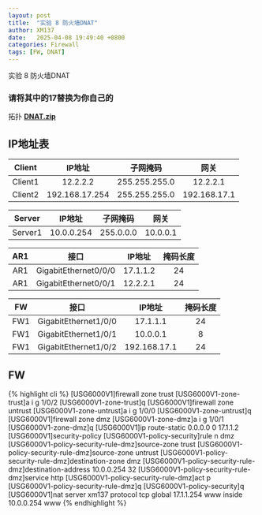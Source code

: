 ```yaml
---
layout: post
title:  "实验 8 防火墙DNAT"
author: XM137
date:   2025-04-08 19:49:40 +0800
categories: Firewall
tags: [FW, DNAT]
---
```


实验 8 防火墙DNAT
### 请将其中的17替换为你自己的

拓扑 **[DNAT.zip](/assets/ENSP/20250408/DNAT/DNAT.zip)**

## IP地址表

|   Client    |        IP地址      |      子网掩码       |        网关        |
|   :----:    |        :----:      |      :----:        |       :----:       |
|   Client1   |       12.2.2.2     |    255.255.255.0   |      12.2.2.1      |
|   Client2   |   192.168.17.254   |    255.255.255.0   |    192.168.17.1    |


|   Server    |        IP地址      |      子网掩码       |        网关        |
|   :----:    |        :----:      |      :----:        |       :----:       |
|   Server1   |      10.0.0.254    |     255.0.0.0      |      10.0.0.1      |


|     AR1     |         接口         |        IP地址      |      掩码长度       |
|   :----:    |        :----:        |        :----:      |      :----:        |
|     AR1     | GigabitEthernet0/0/0 |       17.1.1.2     |        24          |
|     AR1     | GigabitEthernet0/0/1 |       12.2.2.1     |        24          |


|     FW      |         接口         |        IP地址      |      掩码长度       |
|   :----:    |        :----:        |        :----:      |      :----:        |
|     FW1     | GigabitEthernet1/0/0 |       17.1.1.1     |        24          |
|     FW1     | GigabitEthernet1/0/1 |       10.0.0.1     |         8          |
|     FW1     | GigabitEthernet1/0/2 |     192.168.17.1   |        24          |



## FW
{% highlight cli %}
[USG6000V1]firewall zone trust 
[USG6000V1-zone-trust]a i g 1/0/2
[USG6000V1-zone-trust]q
[USG6000V1]firewall zone untrust 
[USG6000V1-zone-untrust]a i g 1/0/0
[USG6000V1-zone-untrust]q
[USG6000V1]firewall zone dmz 
[USG6000V1-zone-dmz]a i g 1/0/1
[USG6000V1-zone-dmz]q
[USG6000V1]ip route-static 0.0.0.0 0 17.1.1.2
[USG6000V1]security-policy
[USG6000V1-policy-security]rule n dmz
[USG6000V1-policy-security-rule-dmz]source-zone trust
[USG6000V1-policy-security-rule-dmz]source-zone untrust
[USG6000V1-policy-security-rule-dmz]destination-zone dmz
[USG6000V1-policy-security-rule-dmz]destination-address 10.0.0.254 32
[USG6000V1-policy-security-rule-dmz]service http
[USG6000V1-policy-security-rule-dmz]act p
[USG6000V1-policy-security-rule-dmz]q
[USG6000V1-policy-security]q
[USG6000V1]nat server xm137 protocol tcp global 17.1.1.254 www inside 10.0.0.254 www
{% endhighlight %}